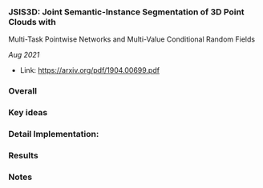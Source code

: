 ### JSIS3D: Joint Semantic-Instance Segmentation of 3D Point Clouds with
Multi-Task Pointwise Networks and Multi-Value Conditional Random Fields

_Aug 2021_

- Link: https://arxiv.org/pdf/1904.00699.pdf

### Overall



### Key ideas


### Detail Implementation:


### Results


### Notes